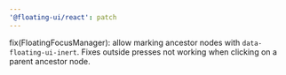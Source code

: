 ```yaml
---
'@floating-ui/react': patch
---
```


fix(FloatingFocusManager): allow marking ancestor nodes with `data-floating-ui-inert`. Fixes outside presses not working when clicking on a parent ancestor node.
